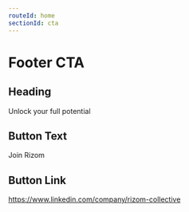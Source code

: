```yaml
---
routeId: home
sectionId: cta
---
```


# Footer CTA

## Heading

Unlock your full potential

## Button Text

Join Rizom

## Button Link

https://www.linkedin.com/company/rizom-collective
